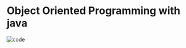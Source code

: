 # Object Oriented Programming with java

![code](https://img.shields.io/github/languages/code-size/bekalue/jit-oop_java)
